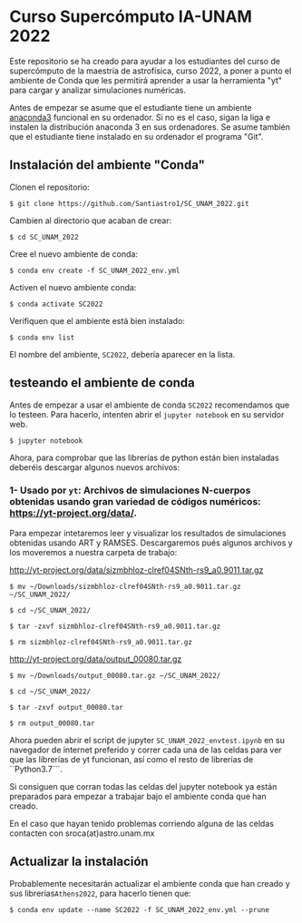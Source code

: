 # Curso Supercómputo IA-UNAM 2022

Este repositorio se ha creado para ayudar a los estudiantes del curso de supercómputo de la maestría de astrofísica, curso 2022, a poner a punto el ambiente de Conda que les permitirá aprender a usar la herramienta "yt" para cargar y analizar simulaciones numéricas.

Antes de empezar se asume que el estudiante tiene un ambiente [anaconda3](https://www.anaconda.com/distribution/) funcional en su ordenador. Si no es el caso, sigan la liga e instalen la distribución anaconda 3 en sus ordenadores.
Se asume también que el estudiante tiene instalado en su ordenador el programa "Git".

## Instalación del ambiente "Conda"

Clonen el repositorio:

```console
$ git clone https://github.com/Santiastro1/SC_UNAM_2022.git
```

Cambien al directorio que acaban de crear:

```console
$ cd SC_UNAM_2022
```
Cree el nuevo ambiente de conda:

```console
$ conda env create -f SC_UNAM_2022_env.yml
```
Activen el nuevo ambiente conda:

```console
$ conda activate SC2022
```
Verifiquen que el ambiente está bien instalado:

```console
$ conda env list
```
El nombre del ambiente, ```SC2022```, debería aparecer en la lista. 

## testeando el ambiente de conda

Antes de empezar a usar el ambiente de conda ```SC2022``` recomendamos que lo testeen.
Para hacerlo, intenten abrir el ```jupyter notebook``` en su servidor web.

```console
$ jupyter notebook
```

Ahora, para comprobar que las librerías de python están bien instaladas deberéis descargar algunos nuevos archivos:

### 1- Usado por ```yt```: Archivos de simulaciones N-cuerpos obtenidas usando gran variedad de códigos numéricos: https://yt-project.org/data/.

Para empezar intetaremos leer y visualizar los resultados de simulaciones obtenidas usando ART y RAMSES. Descargaremos pués algunos archivos y los moveremos a nuestra carpeta de trabajo:

http://yt-project.org/data/sizmbhloz-clref04SNth-rs9_a0.9011.tar.gz

```console
$ mv ~/Downloads/sizmbhloz-clref04SNth-rs9_a0.9011.tar.gz ~/SC_UNAM_2022/
```

```console
$ cd ~/SC_UNAM_2022/
```

```console
$ tar -zxvf sizmbhloz-clref04SNth-rs9_a0.9011.tar.gz

```
```console
$ rm sizmbhloz-clref04SNth-rs9_a0.9011.tar.gz
```

http://yt-project.org/data/output_00080.tar.gz

```console
$ mv ~/Downloads/output_00080.tar.gz ~/SC_UNAM_2022/
```

```console
$ cd ~/SC_UNAM_2022/
```

```console
$ tar -zxvf output_00080.tar
```

```console
$ rm output_00080.tar
```

Ahora pueden abrir el script de jupyter ```SC_UNAM_2022_envtest.ipynb``` en su navegador de internet preferido y correr cada una de las celdas para ver que las librerías de yt funcionan, así como el resto de librerías de ``Python3.7```.

Si consiguen que corran todas las celdas del jupyter notebook ya están preparados para empezar a trabajar bajo el ambiente conda que han creado.

En el caso que hayan tenido problemas corriendo alguna de las celdas contacten con sroca(at)astro.unam.mx


## Actualizar la instalación

Probablemente necesitarán actualizar el ambiente conda que han creado y sus librerías```Athens2022```, para hacerlo tienen que:

```console
$ conda env update --name SC2022 -f SC_UNAM_2022_env.yml --prune
```
